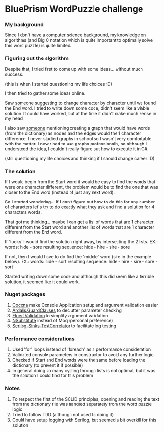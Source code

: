 # BluePrism WordPuzzle challenge


### My background

Since I don't have a computer science background, my knowledge on algorithms
(and Big O notation which is quite important to optimally solve this word puzzle) is quite limited.


### Figuring out the algorithm

Despite that, I tried first to come up with some ideas... without much success.

(this is when I started questioning my life choices :D)

I then tried to gather some ideas online.

Saw [someone](https://stackoverflow.com/a/9283294/2856472) suggesting to change character by character until
we found the End word.
I tried to write down some code, didn't seem like a viable solution.
It could have worked, but at the time it didn't make much sense in my head.

I also saw [someone](https://stackoverflow.com/a/2205549/2856472) mentioning creating a graph that would
have words (from the dictionary) as nodes and the edges would the 1 character difference.
I never studied graphs in school so I wasn't very comfortable with the matter.
I never had to use graphs professionally, so although I understood the idea, I couldn't really figure out how to execute it in C#.

(still questioning my life choices and thinking if I should change career :D)


### The solution

If I would begin from the Start word it would be easy to find the words that were one character different, the problem would 
be to find the one that was closer to the End word (instead of just any next word).

So I started wondering... If I can't figure out how to do this for any number of characters let's try to do exactly
what they ask and find a solution for 4 characters words.

That got me thinking... maybe I can get a list of words that are 1 character different from the Start word and another list
of words that are 1 character different from the End word.

If 'lucky' I would find the solution right away, by intersecting the 2 lists.
EX.:
words: hide - sore
resulting sequence: hide - hire - sire - sore

If not, then I would have to do find the 'middle' word (sire in the example below).
EX.:
words: hide - sort
resulting sequence: hide - hire - sire - sore - sort

Started writing down some code and although this did seem like a terrible solution, it seemed like it could work.


### Nuget packages

1. [Cocona](https://github.com/mayuki/Cocona) make Console Application setup and argument validation easier
2. [Ardalis.GuardClauses](https://github.com/ardalis/guardclauses) to declutter parameter checking
3. [FluentValidation](https://fluentvalidation.net/) to simplify argument validation
4. [NSubstitute](https://nsubstitute.github.io/) instead of Moq (personal preference)
5. [Serilog-Sinks-TestCorrelator](https://github.com/MitchBodmer/serilog-sinks-testcorrelator) to facilitate log testing


### Performance considerations

1. Used 'for' loops instead of 'foreach' as a performance consideration
2. Validated console parameters in constructor to avoid any further logic
3. Checked if Start and End words were the same before loading the dictionary (to prevent it if possible)
4. In general doing so many cycling through lists is not optimal, but it was the solution I could find for this problem


### Notes

1. To respect the first of the SOLID principles, opening and reading the text from the dictionary file was handled 
separately from the word puzzle logic.
2. Tried to follow TDD (although not used to doing it)
3. Could have setup logging with Serilog, but seemed a bit overkill for this solution
